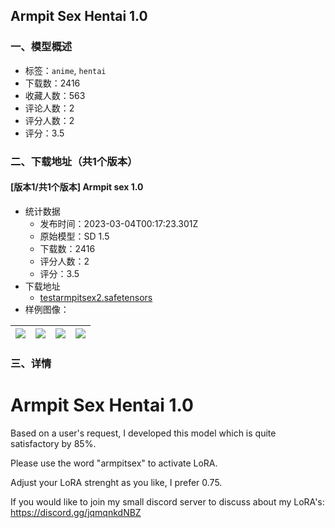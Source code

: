 ## Armpit Sex Hentai 1.0
### 一、模型概述

- 标签：`anime`, `hentai`
- 下载数：2416
- 收藏人数：563
- 评论人数：2
- 评分人数：2
- 评分：3.5

### 二、下载地址（共1个版本）

#### [版本1/共1个版本] Armpit sex 1.0

- 统计数据
  - 发布时间：2023-03-04T00:17:23.301Z
  - 原始模型：SD 1.5
  - 下载数：2416
  - 评分人数：2
  - 评分：3.5
- 下载地址
  - [testarmpitsex2.safetensors](https://civitai.com/api/download/models/17833)
- 样例图像：

| <img src="https://image.civitai.com/xG1nkqKTMzGDvpLrqFT7WA/4ebaace2-032d-4651-e824-ee50880d5e00/width=450/182842.jpeg" /> | <img src="https://image.civitai.com/xG1nkqKTMzGDvpLrqFT7WA/d530f2d9-6d37-4feb-7ca4-9afceec3ab00/width=450/182841.jpeg" /> | <img src="https://image.civitai.com/xG1nkqKTMzGDvpLrqFT7WA/5b5076a9-66ef-45b7-835b-d2731254bd00/width=450/182840.jpeg" /> | <img src="https://image.civitai.com/xG1nkqKTMzGDvpLrqFT7WA/1fd393e4-6be2-4dc1-fac5-162799632f00/width=450/182839.jpeg" /> |
| ---- | ---- | ---- | ---- |


### 三、详情
<h1>Armpit Sex Hentai 1.0</h1><p></p><p>Based on a user's request, I developed this model which is quite satisfactory by 85%.</p><p>Please use the word "armpitsex" to activate LoRA.</p><p>Adjust your LoRA strenght as you like, I prefer 0.75.</p><p>If you would like to join my small discord server to discuss about my LoRA's: <a target="_blank" rel="ugc" href="https://discord.gg/jqmqnkdNBZ">https://discord.gg/jqmqnkdNBZ</a></p><p></p>